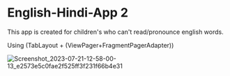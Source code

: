 # English-Hindi-App 2
This app is created for children's who can't read/pronounce english words.  

Using (TabLayout + (ViewPager+FragmentPagerAdapter))

![Screenshot_2023-07-21-12-58-00-13_e2573e5c0fae2f525ff3f231f66b4e31](https://github.com/chikuiui/English-Hindi-App-2-/assets/97896257/1ac6d6f9-baa0-4c04-b748-e6fc7a8d6b6c)
